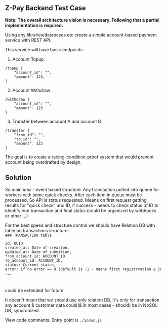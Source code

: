 ## Z-Pay Backend Test Case

**Note: The overall architecture vision is necessary. Following that a partial implementation is required.**

Using any libraries/databases etc create a simple account-based payment service with REST API.

This service will have basic endpoints:

1. Account Topup
```
/topup {
	"account_id": "",
	"amount": 123,
}
```
2. Account Withdraw
```
/withdraw {
	"account_id": "",
	"amount": 123
}
```
3. Transfer between account A and account B
```
/transfer {
	"from_id": "",
	"to_id": "",
	"amount": 123
}
```
The goal is to create a racing-condition-proof system that would prevent account being overdrafted by design.   

## Solution
<p>
So main idea - event based structure. Any transaction putted into queue for workers with some quick checks. After each item in queue must be processed.
So API is status requested. Means on first request getting results for "quick check" and ID, if success - needs to check status of ID to identify end transaction and final status (could be organized by webhooks or other ...)
</p>
For the best speed and structure control we should have Relation DB with table on transactions structure:
<code>
### TRANSACTION table
<pre>
id: UUID,
created_at: Date of creation,
updated_at: Date of submition,
from_account_id: ACCOUNT_ID,
to_account_id: ACCOUNT_ID,
status: Current status,
error: if no error == 0 (default is -1 - means first registrration & just request)
...
</pre>
</code>
<p>could be extended for future</p>
<p>It doesn't mean that we should use only relation DB, it's only for transaction any account & customer data could(& in most cases - should) be in NoSQL DB, syncronized.</p>
<p>View code comments. Entry point is <code>./index.js</code></p>
